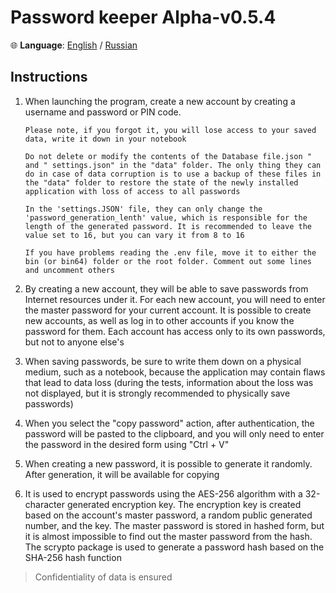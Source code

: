 # Password keeper Alpha-v0.5.4

🌐 **Language**: [English](README.en.md ) / [Russian](README.ru.md )

## Instructions

1. When launching the program, create a new account by creating a username and password or PIN code.

    `Please note, if you forgot it, you will lose access to your saved data, write it down in your notebook`

    `Do not delete or modify the contents of the Database file.json " and " settings.json" in the "data" folder. The only thing they can do in case of data corruption is to use a backup of these files in the "data" folder to restore the state of the newly installed application with loss of access to all passwords`

    `In the 'settings.JSON' file, they can only change the 'password_generation_lenth' value, which is responsible for the length of the generated password. It is recommended to leave the value set to 16, but you can vary it from 8 to 16`

    `If you have problems reading the .env file, move it to either the bin (or bin64) folder or the root folder. Comment out some lines and uncomment others`

2. By creating a new account, they will be able to save passwords from Internet resources under it. For each new account, you will need to enter the master password for your current account. It is possible to create new accounts, as well as log in to other accounts if you know the password for them. Each account has access only to its own passwords, but not to anyone else's

3. When saving passwords, be sure to write them down on a physical medium, such as a notebook, because the application may contain flaws that lead to data loss (during the tests, information about the loss was not displayed, but it is strongly recommended to physically save passwords)

4. When you select the "copy password" action, after authentication, the password will be pasted to the clipboard, and you will only need to enter the password in the desired form using "Ctrl + V"

5. When creating a new password, it is possible to generate it randomly. After generation, it will be available for copying

6. It is used to encrypt passwords using the AES-256 algorithm with a 32-character generated encryption key. The encryption key is created based on the account's master password, a random public generated number, and the key. The master password is stored in hashed form, but it is almost impossible to find out the master password from the hash. The scrypto package is used to generate a password hash based on the SHA-256 hash function

> Confidentiality of data is ensured